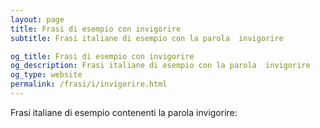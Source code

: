 ```yaml
---
layout: page
title: Frasi di esempio con invigorire 
subtitle: Frasi italiane di esempio con la parola  invigorire

og_title: Frasi di esempio con invigorire 
og_description: Frasi italiane di esempio con la parola  invigorire
og_type: website
permalink: /frasi/i/invigorire.html
---
```


Frasi italiane di esempio contenenti la parola invigorire:


